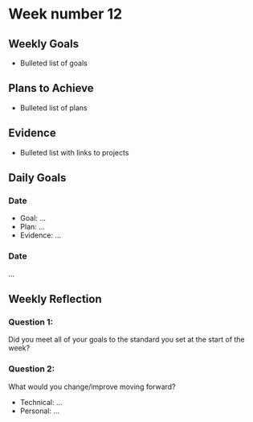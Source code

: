 # Week number 12 #
## Weekly Goals ##
* Bulleted list of goals
## Plans to Achieve ##
* Bulleted list of plans
## Evidence ##
* Bulleted list with links to projects
## Daily Goals ##
### Date ###
* Goal: ...
* Plan: ...
* Evidence: ...
### Date ###
...
## Weekly Reflection ##
### Question 1: ###
Did you meet all of your goals to the standard you set at the start of the week?
### Question 2: ###
What would you change/improve moving forward?
* Technical: ...
* Personal: ...
